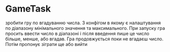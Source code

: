 # GameTask
зробити гру по вгадуванню числа. З конфігом в якому є налаштування по діапазону мінімального значення та максимального. При запуску гра просить ввести число в діапазоні і після введення пише це число більше, менше, або вгадав. Гра продовжується поки не вгадаєш число. Потім пропонує зіграти ще або вийти
